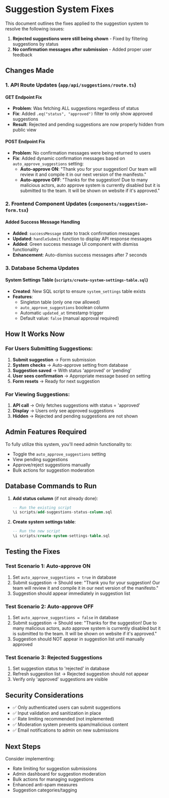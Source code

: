 # Suggestion System Fixes

This document outlines the fixes applied to the suggestion system to resolve the following issues:

1. **Rejected suggestions were still being shown** - Fixed by filtering suggestions by status
2. **No confirmation messages after submission** - Added proper user feedback

## Changes Made

### 1. API Route Updates (`app/api/suggestions/route.ts`)

#### GET Endpoint Fix
- **Problem**: Was fetching ALL suggestions regardless of status
- **Fix**: Added `.eq("status", "approved")` filter to only show approved suggestions
- **Result**: Rejected and pending suggestions are now properly hidden from public view

#### POST Endpoint Fix
- **Problem**: No confirmation messages were being returned to users
- **Fix**: Added dynamic confirmation messages based on `auto_approve_suggestions` setting:
  - **Auto-approve ON**: "Thank you for your suggestion! Our team will review it and compile it in our next version of the manifesto."
  - **Auto-approve OFF**: "Thanks for the suggestion! Due to many malicious actors, auto approve system is currently disabled but it is submitted to the team. It will be shown on website if it's approved."

### 2. Frontend Component Updates (`components/suggestion-form.tsx`)

#### Added Success Message Handling
- **Added**: `successMessage` state to track confirmation messages
- **Updated**: `handleSubmit` function to display API response messages
- **Added**: Green success message UI component with dismiss functionality
- **Enhancement**: Auto-dismiss success messages after 7 seconds

### 3. Database Schema Updates

#### System Settings Table (`scripts/create-system-settings-table.sql`)
- **Created**: New SQL script to ensure `system_settings` table exists
- **Features**: 
  - Singleton table (only one row allowed)
  - `auto_approve_suggestions` boolean column
  - Automatic `updated_at` timestamp trigger
  - Default value: `false` (manual approval required)

## How It Works Now

### For Users Submitting Suggestions:
1. **Submit suggestion** → Form submission
2. **System checks** → Auto-approve setting from database  
3. **Suggestion saved** → With status 'approved' or 'pending'
4. **User sees confirmation** → Appropriate message based on setting
5. **Form resets** → Ready for next suggestion

### For Viewing Suggestions:
1. **API call** → Only fetches suggestions with status = 'approved'
2. **Display** → Users only see approved suggestions
3. **Hidden** → Rejected and pending suggestions are not shown

## Admin Features Required

To fully utilize this system, you'll need admin functionality to:
- Toggle the `auto_approve_suggestions` setting
- View pending suggestions
- Approve/reject suggestions manually
- Bulk actions for suggestion moderation

## Database Commands to Run

1. **Add status column** (if not already done):
   ```sql
   -- Run the existing script
   \i scripts/add-suggestions-status-column.sql
   ```

2. **Create system settings table**:
   ```sql
   -- Run the new script  
   \i scripts/create-system-settings-table.sql
   ```

## Testing the Fixes

### Test Scenario 1: Auto-approve ON
1. Set `auto_approve_suggestions = true` in database
2. Submit suggestion → Should see: "Thank you for your suggestion! Our team will review it and compile it in our next version of the manifesto."
3. Suggestion should appear immediately in suggestion list

### Test Scenario 2: Auto-approve OFF  
1. Set `auto_approve_suggestions = false` in database
2. Submit suggestion → Should see: "Thanks for the suggestion! Due to many malicious actors, auto approve system is currently disabled but it is submitted to the team. It will be shown on website if it's approved."
3. Suggestion should NOT appear in suggestion list until manually approved

### Test Scenario 3: Rejected Suggestions
1. Set suggestion status to 'rejected' in database
2. Refresh suggestion list → Rejected suggestion should not appear
3. Verify only 'approved' suggestions are visible

## Security Considerations

- ✅ Only authenticated users can submit suggestions
- ✅ Input validation and sanitization in place  
- ✅ Rate limiting recommended (not implemented)
- ✅ Moderation system prevents spam/malicious content
- ✅ Email notifications to admin on new submissions

## Next Steps

Consider implementing:
- Rate limiting for suggestion submissions
- Admin dashboard for suggestion moderation
- Bulk actions for managing suggestions
- Enhanced anti-spam measures
- Suggestion categories/tagging
